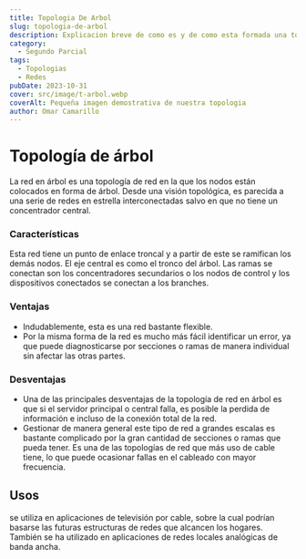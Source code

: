 ```yaml
---
title: Topologia De Arbol
slug: topologia-de-arbol
description: Explicacion breve de como es y de como esta formada una topologia arbol de red
category:
  - Segundo Parcial
tags:
  - Topologias 
  - Redes
pubDate: 2023-10-31
cover: src/image/t-arbol.webp
coverAlt: Pequeña imagen demostrativa de nuestra topologia
author: Omar Camarillo
---
```

# Topología de árbol 
La red en árbol es una topología de red en la que los nodos están colocados en forma de
árbol. Desde una visión topológica, es parecida a una serie de redes en estrella
interconectadas salvo en que no tiene un concentrador central.

### Características
Esta red tiene un punto de enlace troncal y a partir de este se ramifican los demás nodos. El
eje central es como el tronco del árbol. Las ramas se conectan son los concentradores
secundarios o los nodos de control y los dispositivos conectados se conectan a los
branches.

### Ventajas
- Indudablemente, esta es una red bastante flexible.
- Por la misma forma de la red es mucho más fácil identificar un error, ya que puede
diagnosticarse por secciones o ramas de manera individual sin afectar las otras partes.

### Desventajas
- Una de las principales desventajas de la topología de red en árbol es que si el servidor
principal o central falla, es posible la perdida de información e incluso de la conexión total de
la red.
- Gestionar de manera general este tipo de red a grandes escalas es bastante complicado
por la gran cantidad de secciones o ramas que pueda tener.
Es una de las topologías de red que más uso de cable tiene, lo que puede ocasionar fallas
en el cableado con mayor frecuencia.

## Usos
se utiliza en aplicaciones de televisión por cable, sobre la cual podrían basarse las futuras
estructuras de redes que alcancen los hogares. También se ha utilizado en aplicaciones de
redes locales analógicas de banda ancha.